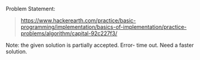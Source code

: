 Problem Statement: 

 > https://www.hackerearth.com/practice/basic-programming/implementation/basics-of-implementation/practice-problems/algorithm/capital-92c227f3/
 
 Note: the given solution is partially accepted. Error- time out. 
 Need a faster solution.

